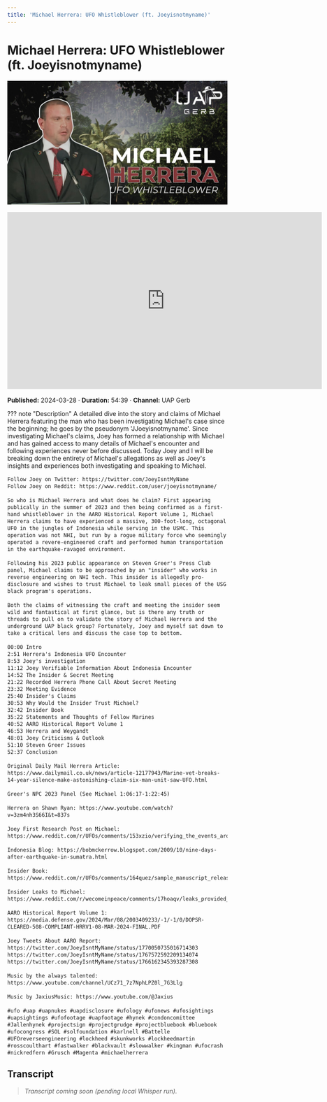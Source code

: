 ```yaml
---
title: 'Michael Herrera: UFO Whistleblower (ft. Joeyisnotmyname)'
---
```


# Michael Herrera: UFO Whistleblower (ft. Joeyisnotmyname)

![thumbnail](../videos/6DyTfIV87Ck-michael-herrera-ufo-whistleblower-ft-joeyisnotmyname/thumb.jpg)

<iframe width="720" height="405" src="https://www.youtube.com/embed/6DyTfIV87Ck" frameborder="0" allowfullscreen></iframe>

**Published:** 2024-03-28  ·  **Duration:** 54:39  ·  **Channel:** UAP Gerb

??? note "Description"
    A detailed dive into the story and claims of Michael Herrera featuring the man who has been investigating Michael's case since the beginning; he goes by the pseudonym 'JJoeyisnotmyname'. Since investigating Michael's claims, Joey has formed a relationship with Michael and has gained access to many details of Michael's encounter and following experiences never before discussed. Today Joey and I will be breaking down the entirety of Michael's allegations as well as Joey's insights and experiences both investigating and speaking to Michael. 
    
    Follow Joey on Twitter: https://twitter.com/JoeyIsntMyName
    Follow Joey on Reddit: https://www.reddit.com/user/joeyisnotmyname/
    
    So who is Michael Herrera and what does he claim? First appearing publically in the summer of 2023 and then being confirmed as a first-hand whistleblower in the AARO Historical Report Volume 1, Michael Herrera claims to have experienced a massive, 300-foot-long, octagonal UFO in the jungles of Indonesia while serving in the USMC. This operation was not NHI, but run by a rogue military force who seemingly operated a revere-engineered craft and performed human transportation in the earthquake-ravaged environment. 
    
    Following his 2023 public appearance on Steven Greer's Press Club panel, Michael claims to be approached by an "insider" who works in reverse engineering on NHI tech. This insider is allegedly pro-disclosure and wishes to trust Michael to leak small pieces of the USG black program's operations.
    
    Both the claims of witnessing the craft and meeting the insider seem wild and fantastical at first glance, but is there any truth or threads to pull on to validate the story of Michael Herrera and the underground UAP black group? Fortunately, Joey and myself sat down to take a critical lens and discuss the case top to bottom.
    
    00:00 Intro
    2:51 Herrera's Indonesia UFO Encounter 
    8:53 Joey's investigation
    11:12 Joey Verifiable Information About Indonesia Encounter
    14:52 The Insider & Secret Meeting
    21:22 Recorded Herrera Phone Call About Secret Meeting
    23:32 Meeting Evidence
    25:40 Insider's Claims
    30:53 Why Would the Insider Trust Michael?
    32:42 Insider Book
    35:22 Statements and Thoughts of Fellow Marines
    40:52 AARO Historical Report Volume 1
    46:53 Herrera and Weygandt 
    48:01 Joey Criticisms & Outlook 
    51:10 Steven Greer Issues
    52:37 Conclusion 
    
    Original Daily Mail Herrera Article: https://www.dailymail.co.uk/news/article-12177943/Marine-vet-breaks-14-year-silence-make-astonishing-claim-six-man-unit-saw-UFO.html
    
    Greer's NPC 2023 Panel (See Michael 1:06:17-1:22:45)
    
    Herrera on Shawn Ryan: https://www.youtube.com/watch?v=3zm4nh3S66I&t=837s
    
    Joey First Research Post on Michael: https://www.reddit.com/r/UFOs/comments/153xzio/verifying_the_events_around_michael_herreras_ufo/
    
    Indonesia Blog: https://bobmckerrow.blogspot.com/2009/10/nine-days-after-earthquake-in-sumatra.html
    
    Insider Book: https://www.reddit.com/r/UFOs/comments/164quez/sample_manuscript_release_from_black_program/
    
    Insider Leaks to Michael: https://www.reddit.com/r/wecomeinpeace/comments/17hoaqv/leaks_provided_to_michael_herrera_by_black/
    
    AARO Historical Report Volume 1: https://media.defense.gov/2024/Mar/08/2003409233/-1/-1/0/DOPSR-CLEARED-508-COMPLIANT-HRRV1-08-MAR-2024-FINAL.PDF
    
    Joey Tweets About AARO Report: https://twitter.com/JoeyIsntMyName/status/1770050735016714303
    https://twitter.com/JoeyIsntMyName/status/1767572592209134074
    https://twitter.com/JoeyIsntMyName/status/1766162345393287308
    
    Music by the always talented:  https://www.youtube.com/channel/UCz71_7z7NphLPZ0l_7G3Llg
    
    Music by JaxiusMusic: https://www.youtube.com/@Jaxius
    
    #ufo #uap #uapnukes #uapdisclosure #ufology #ufonews #ufosightings #uapsightings #ufofootage #uapfootage #hynek #condoncomittee #Jallenhynek #projectsign #projectgrudge #projectbluebook #bluebook #ufocongress #SOL #solfoundation #karlnell #Battelle #UFOreverseengineering #lockheed #skunkworks #lockheedmartin #rosscoulthart #fastwalker #blackvault #slowwalker #kingman #ufocrash #nickredfern #Grusch #Magenta #michaelherrera

## Transcript
> _Transcript coming soon (pending local Whisper run)._
